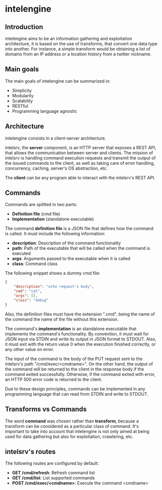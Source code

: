 # intelengine

## Introduction

intelengine aims to be an information gathering and exploitation architecture,
it is based on the use of transforms, that convert one data type into
another. For instance, a simple transform would be obtaining a list of
domains from an IP address or a location history from a twitter nickname.

## Main goals

The main goals of intelengine can be summarized in:

* Simplicity
* Modularity
* Scalability
* RESTful
* Programming language agnostic

## Architecture

intelengine consists in a client-server architecture.

intelsrv, the **server** component, is an HTTP server that exposes a REST API, that
allows the communication between server and clients. The mission of intelsrv is
handling command execution requests and transmit the output of the issued commands
to the client, as well as taking care of error handling, concurrency, caching,
server's OS abstraction, etc.

The **client** can be any program able to interact with the intelsrv's REST API.

## Commands

Commands are splitted in two parts:

* **Definition file** (cmd file)
* **Implementation** (standalone executable)

The command **definition file** is a JSON file that defines how the command is
called. It must include the following information:

* **description**: Description of the command functionality
* **path**: Path of the executable that will be called when the command is executed
* **args**: Arguments passed to the executable when it is called
* **class**: Command class

The following snippet shows a dummy cmd file:

```json
{
	"description": "echo request's body",
	"cmd": "cat",
	"args": [],
	"class": "debug"
}
```

Also, the definition files must have the extension ".cmd", being the name of the
command the name of the file without this extension.

The command's **implementation** is an standalone executable that implements the
command's functionality. By convention, it must wait for JSON input via STDIN and
write its output in JSON format to STDOUT. Also, it must exit with the return
value 0 when the execution finished correctly, or any other value on error.

The input of the command is the body of the PUT request sent to the intelsrv's
path "/cmd/exec/\<cmdname\>". On the other hand, the output of the command
will be returned to the client in the response body if the command exited
successfully. Otherwise, if the command exited with error, an HTTP 500 error code
is returned to the client.

Due to these design principles, commands can be implemented in any programming
language that can read from STDIN and write to STDOUT.

## Transforms vs Commands

The word **command** was chosen rather than **transform**, because a transform
can be considered as a particular class of command. It's important to take into
account that intelengine is not only aimed at being used for data gathering
but also for exploitation, crawlering, etc.

## intelsrv's routes

The following routes are configured by default:

* **GET /cmd/refresh**: Refresh command list
* **GET /cmd/list**: List supported commands
* **POST /cmd/exec/\<cmdname\>**: Execute the command \<cmdname\>
